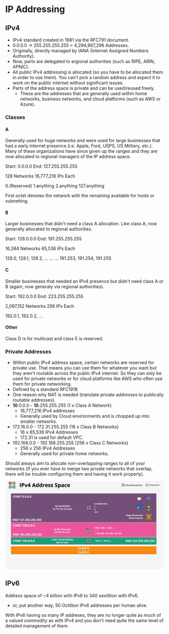 # IP Addressing

## IPv4

- IPv4 standard created in 1981 via the RFC791 document.
- 0.0.0.0 -> 255.255.255.255 = 4,294,967,296 Addresses.
- Originally, directly managed by IANA (Internet Assigned Numbers Authority).
- Now, parts are delegated to ergional authorities (such as RIPE, ARIN, APNIC).
- All public IPv4 addressing is allocated (so you have to be allocated them in order to use them). You can't pick a random address and expect it to work on the public internet without significant issues.
- Parts of the address space is private and can be used/reused freely.
  - These are the addresses that are generally used within home networks, business networks, and cloud platforms (such as AWS or Azure).

### Classes

#### A


Generally used for huge networks and were used for large businesses that had a early internet presence (i.e. Apple, Ford, USPS, US Military, etc.). Many of these organizations have since given up the ranges and they are now allocated to regional managers of the IP address space.

Start: 0.0.0.0
End: 127.255.255.255

128 Networks
16,777,216 IPs Each

0.(Reserved)
1.anything
2.anything
127.anything

First octet denotes the network with the remaining available for hosts or subnetting.

#### B

Larger businesses that didn't need a class A allocation. Like class A, now generally allocated to regional authorities.

Start: 128.0.0.0
End: 191.255.255.255

16,384 Networks
65,536 IPs Each

128.0, 128.1, 128.2, ...
...
... 191.253, 191.254, 191.255

#### C

Smaller businesses that needed an IPv4 presence but didn't need class A or B (again, now generaly via regional authorities).

Start: 192.0.0.0
End: 223.255.255.255

2,097,152 Networks
256 IPs Each

192.0.1, 192.0.2, ...

#### Other

Class D is for multicast and class E is reserved.

### Private Addresses

- Within public IPv4 address space, certain networks are reserved for private use. That means you can use them for whatever you want but they aren't routable across the public IPv4 internet. So they can only be used for private networks or for cloud platforms like AWS who often use them for private networking.
- Defined by a standard RFC1918
- One reason why NAT is needed (translate private addresses to publically routable addresses).
- **10**.0.0.0 - **10**.255.255.255 (1 x Class A Network)
  - 16,777,216 IPv4 addresses
  - Generally used by Cloud environments and is chopped up into smaller networks.
- 172.16.0.0 - 172.31.255.255 (16 x Class B Networks)
  - 16 x 65,536 IPv4 Addresses
  - 172.31 is used for default VPC.
- 192.168.0.0 - 192.168.255.255 (256 x Class C Networks)
  - 256 x 256 IPv4 Addresses
  - Generally used for private home networks.

Should always aim to allocate non-overlapping ranges to all of your networks (if you ever have to merge two private networks that overlap, there will be trouble configuring them and having it work properly).

![Address Space](./2022-05-30-180912_1274x708_scrot.png)

## IPv6

Address space of ~4 billion with IPv6 to 340 sextillion with IPv6.
  - or, put another way, 50 Octillion IPv6 addresses per human alive.

With IPv6 having so many IP addreses, they are no longer quite as much of a valued commodity as with IPv4 and you don't need quite the same level of detailed management of them.


